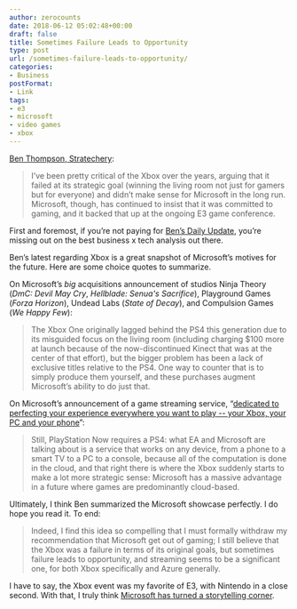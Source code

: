 ```yaml
---
author: zerocounts
date: 2018-06-12 05:02:48+00:00
draft: false
title: Sometimes Failure Leads to Opportunity
type: post
url: /sometimes-failure-leads-to-opportunity/
categories:
- Business
postFormat:
- Link
tags:
- e3
- microsoft
- video games
- xbox
---
```


[Ben Thompson, Stratechery](https://stratechery.com/2018/scooter-follow-up-microsoft-and-the-xbox-spotify-signs-indie-acts/):

> I’ve been pretty critical of the Xbox over the years, arguing that it failed at its strategic goal (winning the living room not just for gamers but for everyone) and didn’t make sense for Microsoft in the long run. Microsoft, though, has continued to insist that it was committed to gaming, and it backed that up at the ongoing E3 game conference.

First and foremost, if you’re not paying for [Ben’s Daily Update](https://stratechery.com/membership/), you’re missing out on the best business x tech analysis out there.

Ben’s latest regarding Xbox is a great snapshot of Microsoft’s motives for the future. Here are some choice quotes to summarize.

On Microsoft’s _big_ acquisitions announcement of studios Ninja Theory (_DmC: Devil May Cry_, _Hellblade: Senua's Sacrifice_), Playground Games (_Forza Horizon_), Undead Labs (_State of Decay_), and Compulsion Games (_We Happy Few_):

> The Xbox One originally lagged behind the PS4 this generation due to its misguided focus on the living room (including charging $100 more at launch because of the now-discontinued Kinect that was at the center of that effort), but the bigger problem has been a lack of exclusive titles relative to the PS4. One way to counter that is to simply produce them yourself, and these purchases augment Microsoft’s ability to do just that.

On Microsoft’s announcement of a game streaming service, “[dedicated to perfecting your experience everywhere you want to play -- your Xbox, your PC and your phone](https://www.cnet.com/news/microsoft-says-at-e3-2018-that-its-working-on-an-xbox-game-streaming-service/)”:

> Still, PlayStation Now requires a PS4: what EA and Microsoft are talking about is a service that works on any device, from a phone to a smart TV to a PC to a console, because all of the computation is done in the cloud, and that right there is where the Xbox suddenly starts to make a lot more strategic sense: Microsoft has a massive advantage in a future where games are predominantly cloud-based.

Ultimately, I think Ben summarized the Microsoft showcase perfectly. I do hope you read it. To end:

> Indeed, I find this idea so compelling that I must formally withdraw my recommendation that Microsoft get out of gaming; I still believe that the Xbox was a failure in terms of its original goals, but sometimes failure leads to opportunity, and streaming seems to be a significant one, for both Xbox specifically and Azure generally.

I have to say, the Xbox event was my favorite of E3, with Nintendo in a close second. With that, I truly think [Microsoft has turned a storytelling corner](/2018/04/22/the-verge-my-xbox-one-s-is-now-a-meaningfully-different-console-to-my-ps4/).